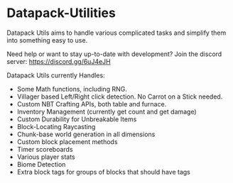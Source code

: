 # Datapack-Utilities
Datapack Utils aims to handle various complicated tasks and simplify them into something easy to use.

Need help or want to stay up-to-date with development? Join the discord server: https://discord.gg/6uJ4eJH

Datapack Utils currently Handles:

* Some Math functions, including RNG.
* Villager based Left/Right click detection. No Carrot on a Stick needed.
* Custom NBT Crafting APIs, both table and furnace.
* Inventory Management (currently get count and get damage)
* Custom Durability for Unbreakable Items
* Block-Locating Raycasting
* Chunk-base world generation in all dimensions
* Custom block placement methods
* Timer scoreboards
* Various player stats
* Biome Detection
* Extra block tags for groups of blocks that should have tags
